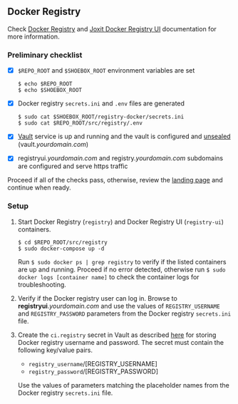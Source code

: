 ## Docker Registry
Check [Docker Registry](https://docs.docker.com/registry/) and [Joxit Docker Registry UI](https://joxit.dev/docker-registry-ui/) documentation for more information.


### Preliminary checklist

- [x] `$REPO_ROOT` and `$SHOEBOX_ROOT` environment variables are set

    ```
    $ echo $REPO_ROOT
    $ echo $SHOEBOX_ROOT
    ```

- [x] Docker registry `secrets.ini` and `.env` files are generated

    ```
    $ sudo cat $SHOEBOX_ROOT/registry-docker/secrets.ini
    $ sudo cat $REPO_ROOT/src/registry/.env
    ```

- [x] [Vault](/src/vault/README.md) service is up and running and the vault is configured and [unsealed](/src/vault/README.md#unseal-vault) (vault._yourdomain.com_)

- [x] registryui._yourdomain.com_ and registry._yourdomain.com_ subdomains are configured and serve https traffic


Proceed if all of the checks pass, otherwise, review the [landing page](/src/README.md#setup-outline) and continue when ready.


### Setup

  1. Start Docker Registry (`registry`) and Docker Registry UI (`registry-ui`) containers.

      ```
      $ cd $REPO_ROOT/src/registry
      $ sudo docker-compose up -d
      ```

      Run `$ sudo docker ps | grep registry` to verify if the listed containers are up and running. Proceed if no error detected, otherwise run `$ sudo docker logs [container name]` to check the container logs for troubleshooting.

  2. Verify if the Docker registry user can log in. Browse to **registryui**._yourdomain.com_ and use the values of `REGISTRY_USERNAME` and `REGISTRY_PASSWORD` parameters from the Docker registry `secrets.ini` file.

  3. <a id="docker-registry-username-and-password"></a> Create the `ci.registry` secret in Vault as described [here](/src/vault/README.md#create-a-secret) for storing Docker registry username and password. The secret must contain the following key/value pairs.

      - `registry_username`/[REGISTRY_USERNAME]
      - `registry_password`/[REGISTRY_PASSWORD]

     Use the values of parameters matching the placeholder names from the Docker registry `secrets.ini` file.